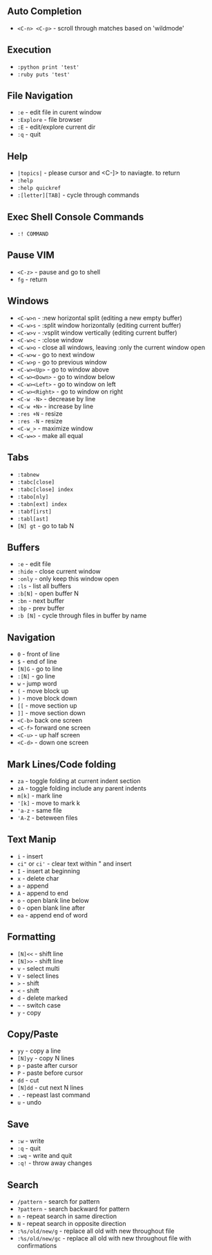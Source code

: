 Auto Completion
--------------

- `<C-n> <C-p>` - scroll through matches based on 'wildmode'

Execution
---------------

- `:python print 'test'`
- `:ruby puts 'test'`

File Navigation
---------------

- `:e` - edit file in curent window
- `:Explore` - file browser
- `:E` - edit/explore current dir
- `:q` - quit

Help
---------------

- `|topics|` - please cursor and <C-]> to naviagte. <C-t> to return
- `:help`
- `:help quickref`
- `:[letter][TAB]` - cycle through commands

Exec Shell Console Commands
---------------

- `:! COMMAND`

Pause VIM
---------------

- `<C-z>` - pause and go to shell
- `fg` - return 

Windows
---------------

- `<C-w>n` - :new horizontal split (editing a new empty buffer)
- `<C-w>s` - :split window horizontally (editing current buffer)
- `<C-w>v` - :vsplit window vertically (editing current buffer)
- `<C-w>c` - :close window
- `<C-w>o` - close all windows, leaving :only the current window open
- `<C-w>w` - go to next window
- `<C-w>p` - go to previous window
- `<C-w><Up>` - go to window above
- `<C-w><Down>` - go to window below
- `<C-w><Left>` - go to window on left
- `<C-w><Right>` - go to window on right
- `<C-w -N>` - decrease by line
- `<C-w +N>` - increase by line
- `:res +N` - resize
- `:res -N` - resize
- `<C-w_>` - maximize window
- `<C-w=>` - make all equal

Tabs
---------------

- `:tabnew`
- `:tabc[close]`
- `:tabc[close] index`
- `:tabo[nly]`
- `:tabn[ext] index`
- `:tabf[irst]`
- `:tabl[ast]`
- `[N] gt` - go to tab N

Buffers
---------------

- `:e` - edit file 
- `:hide` - close current window
- `:only` - only keep this window open
- `:ls` - list all buffers
- `:b[N]` - open buffer N
- `:bn` - next buffer
- `:bp` - prev buffer
- `:b [N]` - cycle through files in buffer by name

Navigation
---------------

- `0` - front of line
- `$` - end of line
- `[N]G` - go to line
- `:[N]` - go line
- `w` - jump word
- `(` - move block up
- `)` - move block down
- `[[` - move section up
- `]]` - move section down
- `<C-b>` back one screen
- `<C-f>` forward one screen
- `<C-u>` - up half screen
- `<C-d>` - down one screen

Mark Lines/Code folding
---------------

- `za` - toggle folding at current indent section
- `zA` - toggle folding include any parent indents
- `m[k]` - mark line
- `'[k]` - move to mark k
- `'a-z` - same file
- `'A-Z` - beteween files

Text Manip
---------------

- `i` - insert
- `ci"` or `ci'` - clear text within " and insert
- `I` - insert at beginning
- `x` - delete char
- `a` - append
- `A` - append to end
- `o` - open blank line below
- `O` - open blank line after
- `ea` - append end of word

Formatting
---------------

- `[N]<<` - shift line
- `[N]>>` - shift line
- `v` - select multi
- `V` - select lines
- `>` - shift
- `<` - shift
- `d` - delete marked
- `~` - switch case
- `y` - copy

Copy/Paste
---------------

- `yy` - copy a line
- `[N]yy` - copy N lines
- `p` - paste after cursor
- `P` - paste before cursor
- `dd` - cut
- `[N]dd` - cut next N lines
- `.` - repeast last command
- `u` - undo

Save
---------------

- `:w` - write
- `:q` - quit
- `:wq` - write and quit
- `:q!` - throw away changes

Search
---------------

- `/pattern` - search for pattern
- `?pattern` - search backward for pattern
- `n` - repeat search in same direction
- `N` - repeat search in opposite direction
- `:%s/old/new/g` - replace all old with new throughout file
- `:%s/old/new/gc` - replace all old with new throughout file with confirmations




